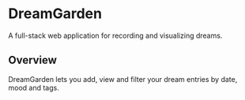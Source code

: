 # DreamGarden
A full-stack web application for recording and visualizing dreams.

## Overview
DreamGarden lets you add, view and filter your dream entries by date, mood and tags.

